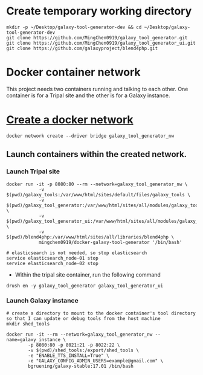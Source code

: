 # Create temporary working directory

``` 
mkdir -p ~/Desktop/galaxy-tool-generator-dev && cd ~/Desktop/galaxy-tool-generator-dev
git clone https://github.com/MingChen0919/galaxy_tool_generator.git
git clone https://github.com/MingChen0919/galaxy_tool_generator_ui.git
git clone https://github.com/galaxyproject/blend4php.git
```

# Docker container network

This project needs two containers running and talking to each other. One container is
for a Tripal site and the other is for a Galaxy instance.


# [Create a docker network](https://docs.docker.com/engine/userguide/networking/#bridge-networks)

```
docker network create --driver bridge galaxy_tool_generator_nw
```

## Launch containers within the created network.

### Launch Tripal site

``` 
docker run -it -p 8080:80 --rm --network=galaxy_tool_generator_nw \
            -v $(pwd)/galaxy_tools:/var/www/html/sites/default/files/galaxy_tools \
            -v $(pwd)/galaxy_tool_generator:/var/www/html/sites/all/modules/galaxy_tool_generator \
            -v $(pwd)/galaxy_tool_generator_ui:/var/www/html/sites/all/modules/galaxy_tool_generator_ui \
            -v $(pwd)/blend4php:/var/www/html/sites/all/libraries/blend4php \
            mingchen0919/docker-galaxy-tool-generator '/bin/bash'
            
# elasticsearch is not needed, so stop elasticsearch
service elasticsearch_node-01 stop
service elasticsearch_node-02 stop
```            


* Within the tripal site container, run the following command
```
drush en -y galaxy_tool_generator galaxy_tool_generator_ui
```


### Launch Galaxy instance

```
# create a directory to mount to the docker container's tool directory so that I can update or debug tools from the host machine
mkdir shed_tools
 
docker run -it --rm --network=galaxy_tool_generator_nw --name=galaxy_instance \
        -p 8080:80 -p 8021:21 -p 8022:22 \
        -v $(pwd)/shed_tools:/export/shed_tools \
        -e "ENABLE_TTS_INSTALL=True" \
        -e "GALAXY_CONFIG_ADMIN_USERS=example@gmail.com" \
        bgruening/galaxy-stable:17.01 /bin/bash
```



